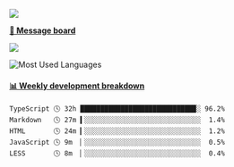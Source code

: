 [![](https://count.getloli.com/get/@SmaIIstars.github.readme)](https://count.getloli.com/)


[**💬 Message board**](https://chat.getloli.com/room/@SmaIIstars.github)

[![](https://chat.getloli.com/room/@SmaIIstars.github/svg?width=600&height=100&limit=20&theme=light&fontSize=14)](https://chat.getloli.com/room/@SmaIIstars.github)


![Most Used Languages](https://github-readme-stats.vercel.app/api/top-langs/?username=SmaIIstars&theme=dark&layout=compact)

<!-- waka-box start -->
#### <a href="https://gist.github.com/e31f5e1b7a15ee54e2fc8fca68aa5e2b" target="_blank">📊 Weekly development breakdown</a>
```text
TypeScript 🕓 32h ████████████████████████████▉░ 96.2%
Markdown   🕓 27m ▍░░░░░░░░░░░░░░░░░░░░░░░░░░░░░  1.4%
HTML       🕓 24m ▎░░░░░░░░░░░░░░░░░░░░░░░░░░░░░  1.2%
JavaScript 🕓 9m  ▏░░░░░░░░░░░░░░░░░░░░░░░░░░░░░  0.5%
LESS       🕓 8m  ▏░░░░░░░░░░░░░░░░░░░░░░░░░░░░░  0.4%
```
<!-- Powered by https://github.com/YouEclipse/waka-box-go . -->
<!-- waka-box end -->
